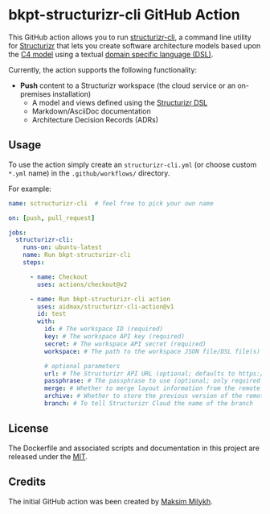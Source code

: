 # bkpt-structurizr-cli GitHub Action

This GitHub action allows you to run [structurizr-cli](https://github.com/structurizr/cli), a command line utility for [Structurizr](https://structurizr.com/) that lets you create software architecture models based upon the [C4 model](https://c4model.com/) using a textual [domain specific language (DSL)](https://github.com/structurizr/dsl).

Currently, the action supports the following functionality:

- __Push__ content to a Structurizr workspace (the cloud service or an on-premises installation)
  - A model and views defined using the [Structurizr DSL](https://github.com/structurizr/dsl)
  - Markdown/AsciiDoc documentation
  - Architecture Decision Records (ADRs)

## Usage

To use the action simply create an `structurizr-cli.yml` (or choose custom `*.yml` name) in the `.github/workflows/` directory.

For example:

```yaml
name: sctructurizr-cli  # feel free to pick your own name

on: [push, pull_request]

jobs:
  structurizr-cli:
    runs-on: ubuntu-latest
    name: Run bkpt-structurizr-cli
    steps:

      - name: Checkout
        uses: actions/checkout@v2

      - name: Run bkpt-structurizr-cli action
        uses: aidmax/structurizr-cli-action@v1
        id: test
        with:
          id: # The workspace ID (required)
          key: # The workspace API key (required)
          secret: # The workspace API secret (required)
          workspace: # The path to the workspace JSON file/DSL file(s) (required)

          # optional parameters
          url: # The Structurizr API URL (optional; defaults to https://api.structurizr.com)
          passphrase: # The passphrase to use (optional; only required if client-side encryption enabled on the workspace)
          merge: # Whether to merge layout information from the remote workspace (optional: defaults to true)
          archive: # Whether to store the previous version of the remote workspace (optional; default to true)
          branch: # To tell Structurizr Cloud the name of the branch
```

## License

The Dockerfile and associated scripts and documentation in this project are released under the [MIT](license).

## Credits

The initial GitHub action was been created by [Maksim Milykh](https://github.com/aidmax).
